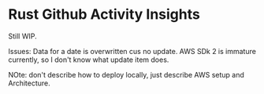 # Rust Github Activity Insights

Still WIP.

Issues: Data for a date is overwritten cus no update.
        AWS SDk 2 is immature currently, so I don't know what update item does.

NOte: don't describe how to deploy locally, just describe AWS setup and Architecture.
